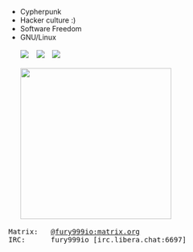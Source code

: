 * Cypherpunk
* Hacker culture :)
* Software Freedom
* GNU/Linux
<br><br>
<img src="https://img.shields.io/github/followers/fury999io?style=social"> &nbsp;&nbsp; <img src="https://img.shields.io/github/stars/fury999io?style=social"> &nbsp;&nbsp; <img src="https://komarev.com/ghpvc/?username=fury999io&style=flat-square&color=red"> <br><br>
<img src="https://c.tenor.com/exuPwTTU-FwAAAAC/tenor.gif" width="300px"> <br>
<pre>
Matrix:   <a href="https://matrix.to/#/@fury999io:matrix.org">@fury999io:matrix.org</a>
IRC:      fury999io [irc.libera.chat:6697]
</pre>
<!--
**fury999io/fury999io** is a ✨ _special_ ✨ repository because its `README.md` (this file) appears on your GitHub profile.

Here are some ideas to get you started:

- 🔭 I’m currently working on ...
- 🌱 I’m currently learning ...
- 👯 I’m looking to collaborate on ...
- 🤔 I’m looking for help with ...
- 💬 Ask me about ...
- 📫 How to reach me: ...
- 😄 Pronouns: ...
- ⚡ Fun fact: ...
-->
